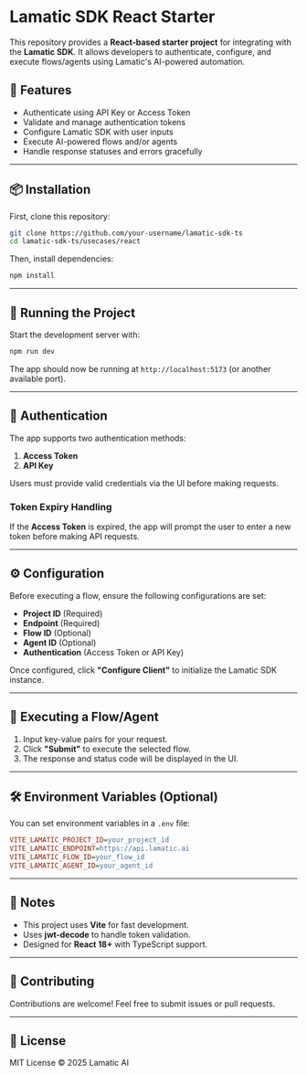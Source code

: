 # Lamatic SDK React Starter

This repository provides a **React-based starter project** for integrating with the **Lamatic SDK**. It allows developers to authenticate, configure, and execute flows/agents using Lamatic's AI-powered automation.

## 🚀 Features
- Authenticate using API Key or Access Token
- Validate and manage authentication tokens
- Configure Lamatic SDK with user inputs
- Execute AI-powered flows and/or agents
- Handle response statuses and errors gracefully

---

## 📦 Installation

First, clone this repository:

```sh
git clone https://github.com/your-username/lamatic-sdk-ts
cd lamatic-sdk-ts/usecases/react
```

Then, install dependencies:

```sh
npm install
```

---

## 🏃 Running the Project

Start the development server with:

```sh
npm run dev
```

The app should now be running at `http://localhost:5173` (or another available port).

---

## 🔑 Authentication

The app supports two authentication methods:

1. **Access Token**
2. **API Key**

Users must provide valid credentials via the UI before making requests.

### Token Expiry Handling
If the **Access Token** is expired, the app will prompt the user to enter a new token before making API requests.

---

## ⚙️ Configuration

Before executing a flow, ensure the following configurations are set:

- **Project ID** (Required)
- **Endpoint** (Required)
- **Flow ID** (Optional)
- **Agent ID** (Optional)
- **Authentication** (Access Token or API Key)

Once configured, click **"Configure Client"** to initialize the Lamatic SDK instance.

---

## 📡 Executing a Flow/Agent

1. Input key-value pairs for your request.
2. Click **"Submit"** to execute the selected flow.
3. The response and status code will be displayed in the UI.

---

## 🛠 Environment Variables (Optional)
You can set environment variables in a `.env` file:

```ini
VITE_LAMATIC_PROJECT_ID=your_project_id
VITE_LAMATIC_ENDPOINT=https://api.lamatic.ai
VITE_LAMATIC_FLOW_ID=your_flow_id
VITE_LAMATIC_AGENT_ID=your_agent_id
```

---

## 📝 Notes
- This project uses **Vite** for fast development.
- Uses **jwt-decode** to handle token validation.
- Designed for **React 18+** with TypeScript support.

---

## 🤝 Contributing
Contributions are welcome! Feel free to submit issues or pull requests.

---

## 📄 License
MIT License © 2025 Lamatic AI